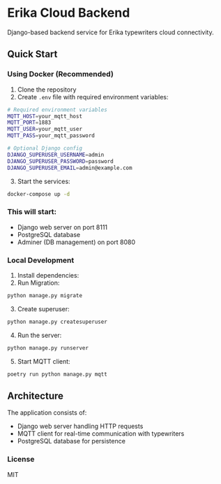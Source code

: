 # Erika Cloud Backend

Django-based backend service for Erika typewriters cloud connectivity.

## Quick Start

### Using Docker (Recommended)

1. Clone the repository
2. Create `.env` file with required environment variables:
```bash
# Required environment variables
MQTT_HOST=your_mqtt_host
MQTT_PORT=1883  
MQTT_USER=your_mqtt_user
MQTT_PASS=your_mqtt_password

# Optional Django config
DJANGO_SUPERUSER_USERNAME=admin
DJANGO_SUPERUSER_PASSWORD=password
DJANGO_SUPERUSER_EMAIL=admin@example.com
```

3. Start the services:
```bash
docker-compose up -d
```

### This will start:

* Django web server on port 8111
* PostgreSQL database
* Adminer (DB management) on port 8080
### Local Development
1. Install dependencies:
2. Run Migration:
```bash
python manage.py migrate
```
3. Create superuser:
```bash
python manage.py createsuperuser
```
4. Run the server:
```bash
python manage.py runserver
```
5. Start MQTT client:
```bash
poetry run python manage.py mqtt
```
## Architecture
The application consists of:

* Django web server handling HTTP requests
* MQTT client for real-time communication with typewriters
* PostgreSQL database for persistence

### License
MIT